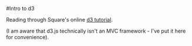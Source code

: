 #Intro to d3

Reading through Square's online [d3 tutorial](https://square.github.io/intro-to-d3).

(I am aware that d3.js technically isn't an MVC framework - I've put it here for convenience).
